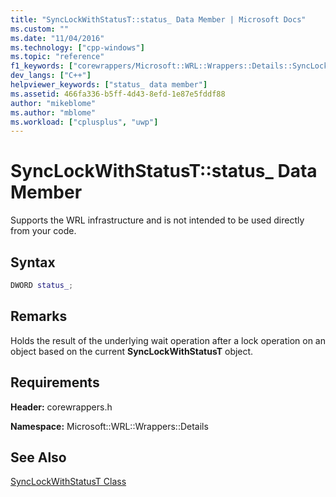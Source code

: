 ```yaml
---
title: "SyncLockWithStatusT::status_ Data Member | Microsoft Docs"
ms.custom: ""
ms.date: "11/04/2016"
ms.technology: ["cpp-windows"]
ms.topic: "reference"
f1_keywords: ["corewrappers/Microsoft::WRL::Wrappers::Details::SyncLockWithStatusT::status_"]
dev_langs: ["C++"]
helpviewer_keywords: ["status_ data member"]
ms.assetid: 466fa336-b5ff-4d43-8efd-1e87e5fddf88
author: "mikeblome"
ms.author: "mblome"
ms.workload: ["cplusplus", "uwp"]
---
```

# SyncLockWithStatusT::status_ Data Member
Supports the WRL infrastructure and is not intended to be used directly from your code.  
  
## Syntax  
  
```cpp  
DWORD status_;  
```  
  
## Remarks  
 Holds the result of the underlying wait operation after a lock operation on an object based on the current **SyncLockWithStatusT** object.  
  
## Requirements  
 **Header:** corewrappers.h  
  
 **Namespace:** Microsoft::WRL::Wrappers::Details  
  
## See Also  
 [SyncLockWithStatusT Class](../windows/synclockwithstatust-class.md)